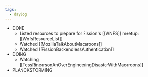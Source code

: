 ```yaml
---
tags:
  - daylog
---
```


- DONE
  - Listed resources to prepare for Fission's [[WNFS]] meetup:
    [[WnfsResourceList]]
  - Watched [[MozillaTalkAboutMacaroons]]
  - Watched [[FissionBackendlessAuthentication]]
- DOING
  - Watching [[TessRinearsonAnOverEngineeringDisasterWithMacaroons]]
- PLANCKSTORMING
